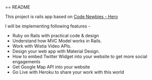 == README

This project is rails app based on [Code Newbies - Hero](https://code4startup.com/projects/hero-learn-ruby-on-rails-and-wistia-apis-by-cloning-code4startup-version-newbies)

I will be implementing following features - 

* Ruby on Rails with practical code & design
* Understand how MVC Model works in Rails.
* Work with Wistia Video APIs.
* Design your web app with Material Design.
* How to embed Twitter Widget into your website to get more social engagements
* Get Google Map API into your website
* Go Live with Heroku to share your work with this world